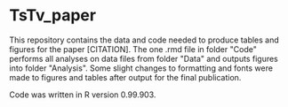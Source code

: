 # TsTv_paper
This repository contains the data and code needed to produce tables and figures for the paper [CITATION]. The one .rmd file in folder "Code" performs all analyses on data files from folder "Data" and outputs figures into folder "Analysis".  Some slight changes to formatting and fonts were made to figures and tables after output for the final publication.

Code was written in R version 0.99.903.
